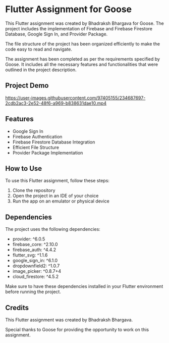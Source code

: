 # Flutter Assignment for Goose

This Flutter assignment was created by Bhadraksh Bhargava for Goose. The project includes the implementation of Firebase and Firebase Firestore Database, Google Sign In, and Provider Package. 

The file structure of the project has been organized efficiently to make the code easy to read and navigate. 

The assignment has been completed as per the requirements specified by Goose. It includes all the necessary features and functionalities that were outlined in the project description.

## Project Demo

https://user-images.githubusercontent.com/97405155/234687697-2cdb2ac3-2e52-48f6-a969-b838631dae10.mp4

## Features

- Google Sign In
- Firebase Authentication
- Firebase Firestore Database Integration
- Efficient File Structure
- Provider Package Implementation

## How to Use

To use this Flutter assignment, follow these steps:

1. Clone the repository
2. Open the project in an IDE of your choice
3. Run the app on an emulator or physical device

## Dependencies

The project uses the following dependencies:

 - provider: ^6.0.5
 - firebase_core: ^2.10.0
 - firebase_auth: ^4.4.2
 - flutter_svg: ^1.1.6
 - google_sign_in: ^6.1.0
 - dropdownfield2: ^1.0.7
 - image_picker: ^0.8.7+4
 - cloud_firestore: ^4.5.2

Make sure to have these dependencies installed in your Flutter environment before running the project.

## Credits

This Flutter assignment was created by Bhadraksh Bhargava. 

Special thanks to Goose for providing the opportunity to work on this assignment.
